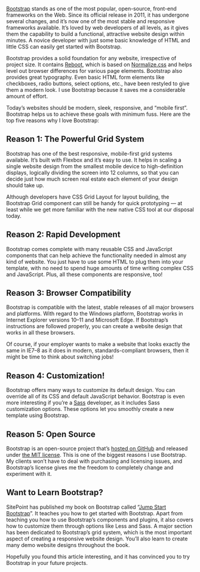 [//]: # (
template: chapter.pug
title: 'Your First Week With Bootstrap'
chaptertitle: 'Why I Love Bootstrap, and Why You Should Too'
chapterauthor: Syed Fazle Rahman
)

[Bootstrap](http://getbootstrap.com/) stands as one of the most popular, open-source, front-end frameworks on the Web. Since its official release in 2011, it has undergone several changes, and it’s now one of the most stable and responsive frameworks available. It’s loved by web developers of all levels, as it gives them the capability to build a functional, attractive website design within minutes. A novice developer with just some basic knowledge of HTML and little CSS can easily get started with Bootstrap.

Bootstrap provides a solid foundation for any website, irrespective of project size. It contains [Reboot](http://getbootstrap.com/docs/4.0/content/reboot/), which is based on [Normalize.css](http://necolas.github.io/normalize.css/) and helps level out browser differences for various page elements. Bootstrap also provides great typography. Even basic HTML form elements like checkboxes, radio buttons, select options, etc., have been restyled to give them a modern look. I use Bootstrap because it saves me a considerable amount of effort.

Today’s websites should be modern, sleek, responsive, and “mobile first”. Bootstrap helps us to achieve these goals with minimum fuss. Here are the top five reasons why I love Bootstrap:

Reason 1: The Powerful Grid System
----------------------------------

Bootstrap has one of the best responsive, mobile-first grid systems available. It’s built with Flexbox and it’s easy to use. It helps in scaling a single website design from the smallest mobile device to high-definition displays, logically dividing the screen into 12 columns, so that you can decide just how much screen real estate each element of your design should take up.

Although developers have CSS Grid Layout for layout building, the Bootstrap Grid component can still be handy for quick prototyping — at least while we get more familiar with the new native CSS tool at our disposal today.

Reason 2: Rapid Development
---------------------------

Bootstrap comes complete with many reusable CSS and JavaScript components that can help achieve the functionality needed in almost any kind of website. You just have to use some HTML to plug them into your template, with no need to spend huge amounts of time writing complex CSS and JavaScript. Plus, all these components are responsive, too!

Reason 3: Browser Compatibility
-------------------------------

Bootstrap is compatible with the latest, stable releases of all major browsers and platforms. With regard to the Windows platform, Bootstrap works in Internet Explorer versions 10–11 and Microsoft Edge. If Bootstrap’s instructions are followed properly, you can create a website design that works in all these browsers.

Of course, if your employer wants to make a website that looks exactly the same in IE7–8 as it does in modern, standards-compliant browsers, then it might be time to think about switching jobs!

Reason 4: Customization!
------------------------

Bootstrap offers many ways to customize its default design. You can override all of its CSS and default JavaScript behavior. Bootstrap is even more interesting if you’re a [Sass](http://sass-lang.com/) developer, as it includes Sass customization options. These options let you smoothly create a new template using Bootstrap.

Reason 5: Open Source
---------------------

Bootstrap is an open-source project that’s [hosted on GitHub](https://github.com/twbs/bootstrap) and released under [the MIT license](http://opensource.org/licenses/MIT). This is one of the biggest reasons I use Bootstrap. My clients won’t have to deal with purchasing and licensing issues, and Bootstrap’s license gives me the freedom to completely change and experiment with it.

Want to Learn Bootstrap?
------------------------

SitePoint has published my book on Bootstrap called “[Jump Start Bootstrap](https://www.sitepoint.com/premium/books/jump-start-bootstrap)”. It teaches you how to get started with Bootstrap. Apart from teaching you how to use Bootstrap’s components and plugins, it also covers how to customize them through options like Less and Sass. A major section has been dedicated to Bootstrap’s grid system, which is the most important aspect of creating a responsive website design. You’ll also learn to create many demo website designs throughout the book.

Hopefully you found this article interesting, and it has convinced you to try Bootstrap in your future projects.